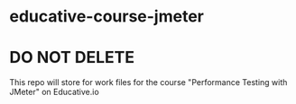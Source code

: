 # educative-course-jmeter
# DO NOT DELETE
This repo will store for work files for the course "Performance Testing with JMeter" on Educative.io
